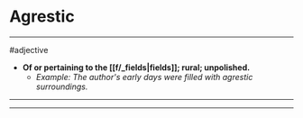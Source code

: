 # Agrestic
---
#adjective
- **Of or pertaining to the [[f/_fields|fields]]; rural; unpolished.**
	- _Example: The author's early days were filled with agrestic surroundings._
---
---
